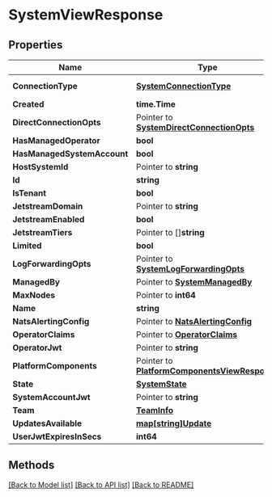 # SystemViewResponse

## Properties

Name | Type | Description | Notes
------------ | ------------- | ------------- | -------------
**ConnectionType** | [**SystemConnectionType**](SystemConnectionType.md) |  | [default to SYSTEMCONNECTIONTYPE_AGENT]
**Created** | **time.Time** |  | 
**DirectConnectionOpts** | Pointer to [**SystemDirectConnectionOpts**](SystemDirectConnectionOpts.md) |  | [optional] 
**HasManagedOperator** | **bool** |  | 
**HasManagedSystemAccount** | **bool** |  | 
**HostSystemId** | Pointer to **string** |  | [optional] 
**Id** | **string** |  | 
**IsTenant** | **bool** |  | 
**JetstreamDomain** | Pointer to **string** |  | [optional] 
**JetstreamEnabled** | **bool** |  | 
**JetstreamTiers** | Pointer to []**string** |  | [optional] 
**Limited** | **bool** |  | 
**LogForwardingOpts** | Pointer to [**SystemLogForwardingOpts**](SystemLogForwardingOpts.md) |  | [optional] 
**ManagedBy** | Pointer to [**SystemManagedBy**](SystemManagedBy.md) |  | [optional] 
**MaxNodes** | Pointer to **int64** |  | [optional] 
**Name** | **string** |  | 
**NatsAlertingConfig** | Pointer to [**NatsAlertingConfig**](NatsAlertingConfig.md) |  | [optional] 
**OperatorClaims** | Pointer to [**OperatorClaims**](OperatorClaims.md) |  | [optional] 
**OperatorJwt** | Pointer to **string** |  | [optional] 
**PlatformComponents** | Pointer to [**PlatformComponentsViewResponse**](PlatformComponentsViewResponse.md) |  | [optional] 
**State** | [**SystemState**](SystemState.md) |  | 
**SystemAccountJwt** | Pointer to **string** |  | [optional] 
**Team** | [**TeamInfo**](TeamInfo.md) |  | 
**UpdatesAvailable** | [**map[string]Update**](Update.md) |  | 
**UserJwtExpiresInSecs** | **int64** |  | 

## Methods


[[Back to Model list]](../README.md#documentation-for-models) [[Back to API list]](../README.md#documentation-for-api-endpoints) [[Back to README]](../README.md)


